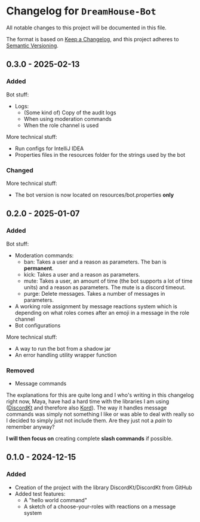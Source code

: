 # Changelog for `DreamHouse-Bot`

All notable changes to this project will be documented in this file.

The format is based on [Keep a Changelog](https://keepachangelog.com/en/1.0.0/),
and this project adheres to [Semantic Versioning](https://semver.org/spec/v2.0.0.html).

## 0.3.0 - 2025-02-13

### Added

Bot stuff:

- Logs:
  - (Some kind of) Copy of the audit logs
  - When using moderation commands
  - When the role channel is used

More technical stuff:

- Run configs for IntelliJ IDEA
- Properties files in the resources folder for the strings used by the bot

### Changed

More technical stuff:
- The bot version is now located on resources/bot.properties **only**

## 0.2.0 - 2025-01-07

### Added

Bot stuff:

- Moderation commands:
    - ban: Takes a user and a reason as parameters. The ban is **permanent**.
    - kick: Takes a user and a reason as parameters.
    - mute: Takes a user, an amount of time (the bot supports a lot of time units) and a reason as parameters. The mute
      is a discord timeout.
    - purge: Delete messages. Takes a number of messages in parameters.
- A working role assignment by message reactions system which is depending on what roles comes after an emoji in a
  message
  in the role channel
- Bot configurations

More technical stuff:

- A way to run the bot from a shadow jar
- An error handling utility wrapper function

### Removed

- Message commands

The explanations for this are quite long and I who's writing in this changelog right now, Maya, have had a hard time
with the libraries I am using ([DiscordKt](https://github.com/DiscordKt/DiscordKt) and therefore
also [Kord](https://github.com/kordlib/kord)). The way it handles message commands was simply not something I like or
was able to deal with really so I decided to simply just not include them. Are they just not a *pain* to remember
anyway?

**I will then focus on** creating complete **slash commands** if possible.

## 0.1.0 - 2024-12-15

### Added

- Creation of the project with the library DiscordKt/DiscordKt from GitHub
- Added test features:
    - A "hello world command"
    - A sketch of a choose-your-roles with reactions on a message system
